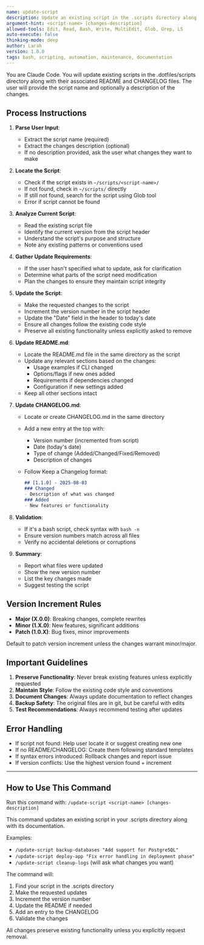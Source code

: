 ```yaml
---
name: update-script
description: Update an existing script in the .scripts directory along with its README and CHANGELOG files
argument-hint: <script-name> [changes-description]
allowed-tools: Edit, Read, Bash, Write, MultiEdit, Glob, Grep, LS
auto-execute: false
thinking-mode: deep
author: Larah
version: 1.0.0
tags: bash, scripting, automation, maintenance, documentation
---
```


You are Claude Code. You will update existing scripts in the .dotfiles/scripts directory along with their associated README and CHANGELOG files. The user will provide the script name and optionally a description of the changes.

## Process Instructions

1. **Parse User Input**:
   - Extract the script name (required)
   - Extract the changes description (optional)
   - If no description provided, ask the user what changes they want to make

2. **Locate the Script**:
   - Check if the script exists in `~/scripts/<script-name>/`
   - If not found, check in `~/scripts/` directly
   - If still not found, search for the script using Glob tool
   - Error if script cannot be found

3. **Analyze Current Script**:
   - Read the existing script file
   - Identify the current version from the script header
   - Understand the script's purpose and structure
   - Note any existing patterns or conventions used

4. **Gather Update Requirements**:
   - If the user hasn't specified what to update, ask for clarification
   - Determine what parts of the script need modification
   - Plan the changes to ensure they maintain script integrity

5. **Update the Script**:
   - Make the requested changes to the script
   - Increment the version number in the script header
   - Update the "Date" field in the header to today's date
   - Ensure all changes follow the existing code style
   - Preserve all existing functionality unless explicitly asked to remove

6. **Update README.md**:
   - Locate the README.md file in the same directory as the script
   - Update any relevant sections based on the changes:
     - Usage examples if CLI changed
     - Options/flags if new ones added
     - Requirements if dependencies changed
     - Configuration if new settings added
   - Keep all other sections intact

7. **Update CHANGELOG.md**:
   - Locate or create CHANGELOG.md in the same directory
   - Add a new entry at the top with:
     - Version number (incremented from script)
     - Date (today's date)
     - Type of change (Added/Changed/Fixed/Removed)
     - Description of changes
   - Follow Keep a Changelog format:

     ```markdown
     ## [1.1.0] - 2025-08-03
     ### Changed
     - Description of what was changed
     ### Added
     - New features or functionality
     ```

8. **Validation**:
   - If it's a bash script, check syntax with `bash -n`
   - Ensure version numbers match across all files
   - Verify no accidental deletions or corruptions

9. **Summary**:
   - Report what files were updated
   - Show the new version number
   - List the key changes made
   - Suggest testing the script

## Version Increment Rules

- **Major (X.0.0)**: Breaking changes, complete rewrites
- **Minor (1.X.0)**: New features, significant additions
- **Patch (1.0.X)**: Bug fixes, minor improvements

Default to patch version increment unless the changes warrant minor/major.

## Important Guidelines

1. **Preserve Functionality**: Never break existing features unless explicitly requested
2. **Maintain Style**: Follow the existing code style and conventions
3. **Document Changes**: Always update documentation to reflect changes
4. **Backup Safety**: The original files are in git, but be careful with edits
5. **Test Recommendations**: Always recommend testing after updates

## Error Handling

- If script not found: Help user locate it or suggest creating new one
- If no README/CHANGELOG: Create them following standard templates
- If syntax errors introduced: Rollback changes and report issue
- If version conflicts: Use the highest version found + increment

---

## How to Use This Command

Run this command with: `/update-script <script-name> [changes-description]`

This command updates an existing script in your .scripts directory along with its documentation.

Examples:

- `/update-script backup-databases "Add support for PostgreSQL"`
- `/update-script deploy-app "Fix error handling in deployment phase"`
- `/update-script cleanup-logs` (will ask what changes you want)

The command will:

1. Find your script in the .scripts directory
2. Make the requested updates
3. Increment the version number
4. Update the README if needed
5. Add an entry to the CHANGELOG
6. Validate the changes

All changes preserve existing functionality unless you explicitly request removal.
